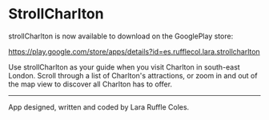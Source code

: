 # StrollCharlton
strollCharlton is now available to download on the GooglePlay store:

https://play.google.com/store/apps/details?id=es.rufflecol.lara.strollcharlton

Use strollCharlton as your guide when you visit Charlton in south-east London. Scroll through a list of Charlton's attractions, or zoom in and out of the map view to discover all Charlton has to offer.

- - -

App designed, written and coded by Lara Ruffle Coles.
